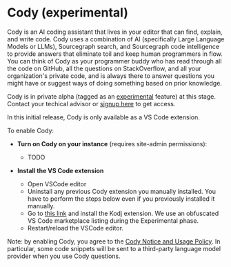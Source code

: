 # Cody (experimental)

Cody is an AI coding assistant that lives in your editor that can find, explain, and write code. Cody uses a combination of AI (specifically Large Language Models or LLMs), Sourcegraph search, and Sourcegraph code intelligence to provide answers that eliminate toil and keep human programmers in flow. You can think of Cody as your programmer buddy who has read through all the code on GitHub, all the questions on StackOverflow, and all your organization's private code, and is always there to answer questions you might have or suggest ways of doing something based on prior knowledge.

Cody is in private alpha (tagged as an [experimental](../doc/admin/beta_and_experimental_features.md) feature) at this stage. Contact your techical advisor or [signup here](https://t.co/4TMTW1b3lR) to get access.

In this initial release, Cody is only available as a VS Code extension.

To enable Cody:

- **Turn on Cody on your instance** (requires site-admin permissions):
  - TODO

- **Install the VS Code extension**
  - Open VSCode editor
  - Uninstall any previous Cody extension you manually installed. You have to perform the steps below even if you previously installed it manually.
  - Go to [this link](https://marketplace.visualstudio.com/items?itemName=hpargecruos.kodj) and install the Kodj extension. We use an obfuscated VS Code marketplace listing during the Experimental phase.
  - Restart/reload the VSCode editor.


Note: by enabling Cody, you agree to the [Cody Notice and Usage Policy](https://about.sourcegraph.com/cody-notice). In particular, some code snippets will be sent to a third-party language model provider when you use Cody questions.

